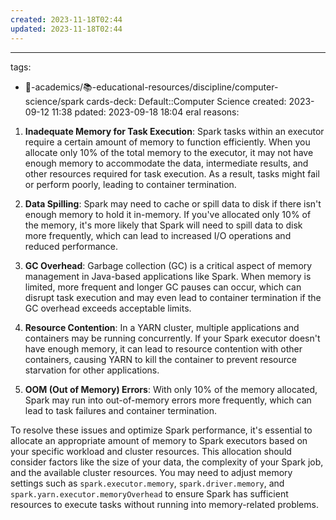 ```yaml
---
created: 2023-11-18T02:44
updated: 2023-11-18T02:44
---
```

---
tags:
  - 🔴-academics/📚-educational-resources/discipline/computer-science/spark
cards-deck: Default::Computer Science
created: 2023-09-12 11:38
pdated: 2023-09-18 18:04
eral reasons:

1. **Inadequate Memory for Task Execution**: Spark tasks within an executor require a certain amount of memory to function efficiently. When you allocate only 10% of the total memory to the executor, it may not have enough memory to accommodate the data, intermediate results, and other resources required for task execution. As a result, tasks might fail or perform poorly, leading to container termination.

2. **Data Spilling**: Spark may need to cache or spill data to disk if there isn't enough memory to hold it in-memory. If you've allocated only 10% of the memory, it's more likely that Spark will need to spill data to disk more frequently, which can lead to increased I/O operations and reduced performance.

3. **GC Overhead**: Garbage collection (GC) is a critical aspect of memory management in Java-based applications like Spark. When memory is limited, more frequent and longer GC pauses can occur, which can disrupt task execution and may even lead to container termination if the GC overhead exceeds acceptable limits.

4. **Resource Contention**: In a YARN cluster, multiple applications and containers may be running concurrently. If your Spark executor doesn't have enough memory, it can lead to resource contention with other containers, causing YARN to kill the container to prevent resource starvation for other applications.

5. **OOM (Out of Memory) Errors**: With only 10% of the memory allocated, Spark may run into out-of-memory errors more frequently, which can lead to task failures and container termination.

To resolve these issues and optimize Spark performance, it's essential to allocate an appropriate amount of memory to Spark executors based on your specific workload and cluster resources. This allocation should consider factors like the size of your data, the complexity of your Spark job, and the available cluster resources. You may need to adjust memory settings such as `spark.executor.memory`, `spark.driver.memory`, and `spark.yarn.executor.memoryOverhead` to ensure Spark has sufficient resources to execute tasks without running into memory-related problems.


